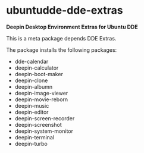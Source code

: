 # ubuntudde-dde-extras
**Deepin Desktop Environment Extras for Ubuntu DDE**

This is a meta package depends DDE Extras.

The package installs the following packages:

* dde-calendar
* deepin-calculator
* deepin-boot-maker
* deepin-clone
* deepin-albumn
* deepin-image-viewer
* deepin-movie-reborn
* deepin-music
* deepin-editor
* deepin-screen-recorder
* deepin-screenshot
* deepin-system-monitor
* deepin-terminal
* deepin-turbo
